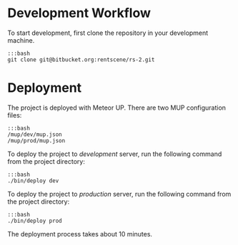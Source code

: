 # Development Workflow

To start development, first clone the repository in your development machine.

    :::bash
    git clone git@bitbucket.org:rentscene/rs-2.git

# Deployment

The project is deployed with Meteor UP. There are two MUP configuration files:

    :::bash
    /mup/dev/mup.json
    /mup/prod/mup.json

To deploy the project to *development* server, run the following command from the project directory:

    :::bash
    ./bin/deploy dev

To deploy the project to *production* server, run the following command from the project directory:

    :::bash
    ./bin/deploy prod

The deployment process takes about 10 minutes.
